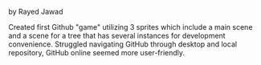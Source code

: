 by Rayed Jawad

Created first Github "game" utilizing 3 sprites which include a main scene and a scene for a tree that has several instances for development convenience.
Struggled navigating GitHub through desktop and local repository, GitHub online seemed more user-friendly.
